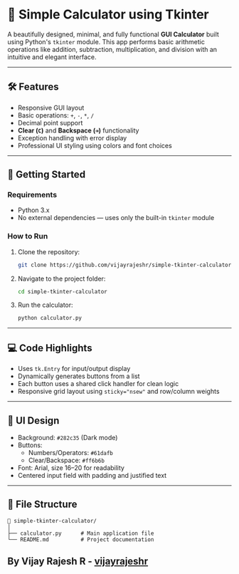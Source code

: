 # 🧮 Simple Calculator using Tkinter

A beautifully designed, minimal, and fully functional **GUI Calculator** built using Python's `tkinter` module. This app performs basic arithmetic operations like addition, subtraction, multiplication, and division with an intuitive and elegant interface.

---

## 🛠️ Features

- Responsive GUI layout
- Basic operations: `+`, `-`, `*`, `/`
- Decimal point support
- **Clear (`C`)** and **Backspace (`⌫`)** functionality
- Exception handling with error display
- Professional UI styling using colors and font choices

---

## 🚀 Getting Started

### Requirements

- Python 3.x  
- No external dependencies — uses only the built-in `tkinter` module

### How to Run

1. Clone the repository:
   ```bash
   git clone https://github.com/vijayrajeshr/simple-tkinter-calculator.git
   ```
2. Navigate to the project folder:
   ```bash
   cd simple-tkinter-calculator
   ```
3. Run the calculator:
   ```bash
   python calculator.py
   ```
---

## 💻 Code Highlights

- Uses `tk.Entry` for input/output display
- Dynamically generates buttons from a list
- Each button uses a shared click handler for clean logic
- Responsive grid layout using `sticky="nsew"` and row/column weights

---

## 🎨 UI Design

- Background: `#282c35` (Dark mode)
- Buttons:  
  - Numbers/Operators: `#61dafb`  
  - Clear/Backspace: `#ff6b6b`
- Font: Arial, size 16–20 for readability
- Centered input field with padding and justified text

---

## 📂 File Structure

```
📁 simple-tkinter-calculator/
│
├── calculator.py      # Main application file
└── README.md          # Project documentation
```

## By **Vijay Rajesh R**  - [vijayrajeshr](https://github.com/vijayrajeshr)
